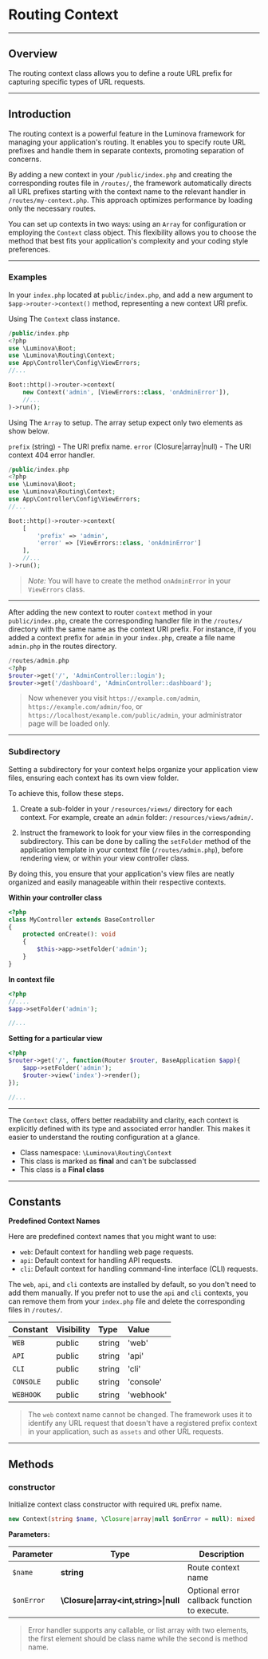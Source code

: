 # Routing Context

***

## Overview

The routing context class allows you to define a route URL prefix for capturing specific types of URL requests.

***

## Introduction

The routing context is a powerful feature in the Luminova framework for managing your application's routing. It enables you to specify route URL prefixes and handle them in separate contexts, promoting separation of concerns.

By adding a new context in your `/public/index.php` and creating the corresponding routes file in `/routes/`, the framework automatically directs all URL prefixes starting with the context name to the relevant handler in `/routes/my-context.php`. This approach optimizes performance by loading only the necessary routes.

You can set up contexts in two ways: using an `Array` for configuration or employing the `Context` class object. This flexibility allows you to choose the method that best fits your application's complexity and your coding style preferences.

***

### Examples

In your `index.php` located at `public/index.php`, and add a new argument to `$app->router->context()` method, representing a new context URI prefix.

Using The `Context` class instance.

```php
/public/index.php
<?php
use \Luminova\Boot;
use \Luminova\Routing\Context;
use App\Controller\Config\ViewErrors;
//...

Boot::http()->router->context(
    new Context('admin', [ViewErrors::class, 'onAdminError']),
	//...
)->run();
```

Using The `Array` to setup.
The array setup expect only two elements as show below.

`prefix` (string) - The URI prefix name.
`error` (Closure|array|null) - The URI context 404 error handler.

```php
/public/index.php
<?php
use \Luminova\Boot;
use \Luminova\Routing\Context;
use App\Controller\Config\ViewErrors;
//...

Boot::http()->router->context(
	[
        'prefix' => 'admin', 
        'error' => [ViewErrors::class, 'onAdminError']
    ],
	//...
)->run();
```

> *Note:* 
> You will have to create the method `onAdminError` in your `ViewErrors` class.

***

After adding the new context to router `context` method in your `public/index.php`, create the corresponding handler file in the `/routes/` directory with the same name as the context URI prefix. 
For instance, if you added a context prefix for `admin` in your `index.php`, create a file name `admin.php` in the routes directory.

```php
/routes/admin.php
<?php 
$router->get('/', 'AdminController::login');
$router->get('/dashboard', 'AdminController::dashboard');
```

> Now whenever you visit `https://example.com/admin`, `https://example.com/admin/foo`, or `https://localhost/example.com/public/admin`, your administrator page will be loaded only.

***

### Subdirectory

Setting a subdirectory for your context helps organize your application view files, ensuring each context has its own view folder. 

To achieve this, follow these steps.

1. Create a sub-folder in your `/resources/views/` directory for each context. For example, create an `admin` folder: `/resources/views/admin/`.

2. Instruct the framework to look for your view files in the corresponding subdirectory. This can be done by calling the `setFolder` method of the application template in your context file (`/routes/admin.php`), before rendering view, or within your view controller class.

By doing this, you ensure that your application's view files are neatly organized and easily manageable within their respective contexts.

**Within your controller class**

```php
<?php
class MyController extends BaseController
{
	protected onCreate(): void 
	{
		$this->app->setFolder('admin');
	}
}
```

**In context file**

```php 
<?php 
//....
$app->setFolder('admin');

//...
```

**Setting for a particular view**

```php 
<?php 
$router->get('/', function(Router $router, BaseApplication $app){
	$app->setFolder('admin');
	$router->view('index')->render();
});

//...
```

***

The `Context` class, offers better readability and clarity, each context is explicitly defined with its type and associated error handler. 
This makes it easier to understand the routing configuration at a glance. 

* Class namespace: `\Luminova\Routing\Context`
* This class is marked as **final** and can't be subclassed
* This class is a **Final class**

***

## Constants

**Predefined Context Names**

Here are predefined context names that you might want to use:

- `web`: Default context for handling web page requests.
- `api`: Default context for handling API requests.
- `cli`: Default context for handling command-line interface (CLI) requests.

The `web`, `api`, and `cli` contexts are installed by default, so you don't need to add them manually. If you prefer not to use the `api` and `cli` contexts, you can remove them from your `index.php` file and delete the corresponding files in `/routes/`.

| Constant | Visibility | Type | Value |
|:---------|:-----------|:-----|:------|
|`WEB`|public|string|'web'|
|`API`|public|string|'api'|
|`CLI`|public|string|'cli'|
|`CONSOLE`|public|string|'console'|
|`WEBHOOK`|public|string|'webhook'|

> The `web` context name cannot be changed. The framework uses it to identify any URL request that doesn't have a registered prefix context in your application, such as `assets` and other URL requests.

***

## Methods

### constructor

Initialize context class constructor with required `URL` prefix name.

```php
new Context(string $name, \Closure|array|null $onError = null): mixed
```

**Parameters:**

| Parameter | Type | Description |
|-----------|------|-------------|
| `$name` | **string** | Route context name |
| `$onError` | **\Closure&#124;array<int,string>&#124;null** | Optional error callback function to execute. |

> Error handler supports any callable, or list array with two elements, the first element should be class name while the second is method name.